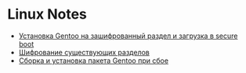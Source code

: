 # Linux Notes

- [Установка Gentoo на зашифрованный раздел и загрузка в secure boot](./gentoo-security.md)
- [Шифрование существующих разделов](./partitions-encryption.md)
- [Сборка и установка пакета Gentoo при сбое](./emerge-resume-compilation.md)
